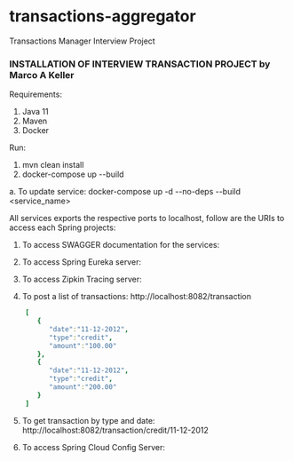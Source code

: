 # transactions-aggregator
Transactions Manager Interview Project

### INSTALLATION OF INTERVIEW TRANSACTION PROJECT by Marco A Keller ###

Requirements:
1. Java 11
2. Maven
3. Docker

Run: 
1. mvn clean install
2. docker-compose up --build

a. To update service: docker-compose up -d --no-deps --build <service_name>

All services exports the respective ports to localhost, follow are the URIs to access each Spring projects:

1. To access SWAGGER documentation for the services:
   <!--To Be Implemented-->

2. To access Spring Eureka server:
	<!--To Be Implemented-->

3. To access Zipkin Tracing server:
	 <!--To Be Implemented-->

4. To post a list of transactions:
	http://localhost:8082/transaction
```yaml
	[
       {
          "date":"11-12-2012",
          "type":"credit",
          "amount":"100.00"
       },
       {
          "date":"11-12-2012",
          "type":"credit",
          "amount":"200.00"
       }
    ]
```

5. To get transaction by type and date:
	http://localhost:8082/transaction/credit/11-12-2012

6. To access Spring Cloud Config Server:
	 <To Be Implemented>
	

